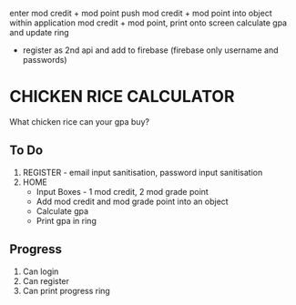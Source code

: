 enter mod credit + mod point
push mod credit + mod point into object within application
mod credit + mod point, print onto screen
calculate gpa and update ring

+ register as 2nd api and add to firebase 
(firebase only username and passwords)

# CHICKEN RICE CALCULATOR
What chicken rice can your gpa buy?

## To Do
1. REGISTER - email input sanitisation, password input sanitisation
2. HOME
    - Input Boxes - 1 mod credit, 2 mod grade point
    - Add mod credit and mod grade point into an object
    - Calculate gpa
    - Print gpa in ring

## Progress
1. Can login
2. Can register
3. Can print progress ring